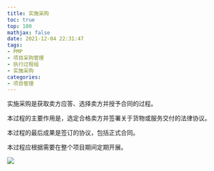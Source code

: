 ```yaml
---
title: 实施采购
toc: true
top: 100
mathjax: false
date: 2021-12-04 22:31:47
tags:
- PMP
- 项目采购管理
- 执行过程组
- 实施采购
categories:
- 项目管理
---
```

实施采购是获取卖方应答、选择卖方并授予合同的过程。

本过程的主要作用是，选定合格卖方并签署关于货物或服务交付的法律协议。

本过程的最后成果是签订的协议，包括正式合同。

本过程应根据需要在整个项目期间定期开展。

<img src="https://ddabb.github.io/photos/pmpimages/数据流向图/12.2实施采购.png"/>
